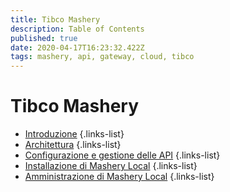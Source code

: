 ```yaml
---
title: Tibco Mashery
description: Table of Contents
published: true
date: 2020-04-17T16:23:32.422Z
tags: mashery, api, gateway, cloud, tibco
---
```


# Tibco Mashery
- [Introduzione](/integration/tibcomashery/intro)
{.links-list}
- [Architettura](/integration/tibcomashery/architecture)
{.links-list}
- [Configurazione e gestione delle API](/integration/tibcomashery/apimanagement)
{.links-list}
- [Installazione di Mashery Local](/integration/tibcomashery/mlinstallation)
{.links-list}
- [Amministrazione di Mashery Local](/integration/tibcomashery/mladministration)
{.links-list}